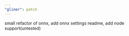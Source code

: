 ```yaml
---
"gliner": patch
---
```


small refactor of onnx, add onnx settings readme, add node support(untested)
